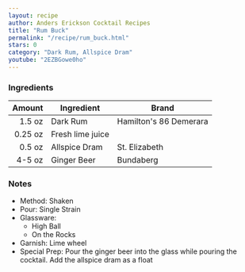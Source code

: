 ```yaml
---
layout: recipe
author: Anders Erickson Cocktail Recipes
title: "Rum Buck"
permalink: "/recipe/rum_buck.html"
stars: 0
category: "Dark Rum, Allspice Dram"
youtube: "2EZBGowe0ho"
---
```


### Ingredients

|  Amount | Ingredient       | Brand                  |
| ------: | ---------------- | ---------------------- |
|  1.5 oz | Dark Rum         | Hamilton's 86 Demerara |
| 0.25 oz | Fresh lime juice |
|  0.5 oz | Allspice Dram    | St. Elizabeth          |
|  4-5 oz | Ginger Beer      | Bundaberg              |

### Notes

- Method: Shaken
- Pour: Single Strain
- Glassware:
  - High Ball
  - On the Rocks
- Garnish: Lime wheel
- Special Prep: Pour the ginger beer into the glass while pouring the cocktail. Add the allspice dram as a float
